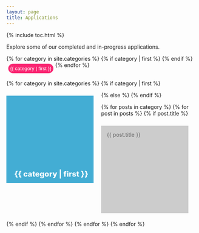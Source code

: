 ```yaml
---
layout: page
title: Applications
---
```


{% include toc.html %}

<style>
.boxxy {
  background: #CCC;
  width: 200px;
  position: relative;
  height: 200px;
  margin-top: 10px;
  margin-bottom: 20px;
  margin-right: 20px;
  float: left;
  padding:15px;

}
.boxxy-meta {
  position: absolute;
  bottom: 5px;
  right: 7px;
  color:white;
  font-weight:800;
  font-size:20px;
  margin:7px;
}

.boxxy-text:hover {
  color:yellow;
  font-weight:800;
  color: yellow;
}

.showing {
  background: #f92672;
  color:white;
}

.hiding {
  background: #CCC;
  color: #999;
}

.btn {
  border-radius:30px;
  border: none !important;
  float:left;
  margin:5px;
  padding:5px;
}

a {
  text-decoration: none !important;
}

a:hover, 
a:active,
a:focus, {
  text-decoration: none !important;
}

</style>
Explore some of our completed and in-progress applications.

<div>
{% for category in site.categories %}
{% if category | first %}
<button id="toggle-{{ category | first }}" class="btn btn-sm btn-secondary showing toggle-button">{{ category | first }}</button>
{% endif %}
{% endfor %}
</div><br>

{% for category in site.categories %}
{% if category | first %}
<div class="boxxy showing box-{{ category | first }}" style="background:#43add4">
  <small class="boxxy-meta">{{ category | first }}</small>
</div>
{% else %}
{% endif %}

{% for posts in category %}
{% for post in posts %}
{% if post.title %}
<div class="boxxy box-{{ category | first }}">
  <a class="boxxy-text" style="color:#666" href="{{ post.url }}">{{ post.title }}</a>
</div>
{% endif %}
{% endfor %}
{% endfor %}
{% endfor %}

<script>
$('.toggle-button').click(function(){
   if ($(this).hasClass('showing')) {
       $(this).removeClass('showing');
       $(this).addClass('hiding');
   } else {
       $(this).removeClass('hiding');
       $(this).addClass('showing');
   }
   var toggleclass = "." + $(this).attr('id').replace('toggle','box')
   $(toggleclass).toggle();
})
</script>
